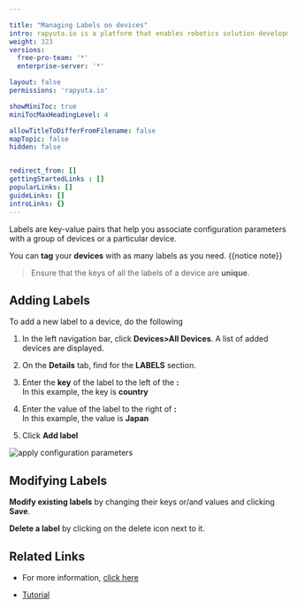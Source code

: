 ```yaml
---

title: "Managing Labels on devices"
intro: rapyuta.io is a platform that enables robotics solution development by providing the necessary software infrastructure and facilitating the interaction between multiple stakeholders who contribute to the solution development.
weight: 323
versions:
  free-pro-team: '*'
  enterprise-server: '*'

layout: false
permissions: 'rapyuta.io'

showMiniToc: true
miniTocMaxHeadingLevel: 4

allowTitleToDifferFromFilename: false
mapTopic: false
hidden: false


redirect_from: []
gettingStartedLinks : []
popularLinks: []
guideLinks: []
introLinks: {}
---
```


Labels are key-value pairs that help you associate configuration parameters with
a group of devices or a particular device.

You can **tag** your **devices** with as many labels as you need. 
{{notice note}}
>Ensure that the keys of all the labels of a device are **unique**.

## Adding Labels
To add a new label to a device, do the following 

1. In the left navigation bar, click **Devices>All Devices**. A list of added devices are displayed.

2. On the **Details** tab, find for the **LABELS** section.

3. Enter the **key** of the label to the left of the **:**     
 In this example, the key is **country**

4. Enter the value of the label to the right of **:**     
In this example, the value is **Japan**

5. Click **Add label**

![apply configuration parameters](/images/getting-started/apply-config-paramas/add-device-label.png?classes=border,shadow&width=70pc)


## Modifying Labels
**Modify existing labels** by changing their keys or/and values and clicking **Save**.

**Delete a label** by clicking on the delete icon next to it. 



## Related Links

* For more information, [click here](rapyuta.io/deep-dives/managing-devices/dynamic-configurations)

* [Tutorial](\rapyuta.io\4_tutorials\dynamic-configurations.md)

